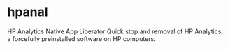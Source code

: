 # hpanal
HP Analytics Native App Liberator
Quick stop and removal of HP Analytics, a forcefully preinstalled software on HP computers. 
